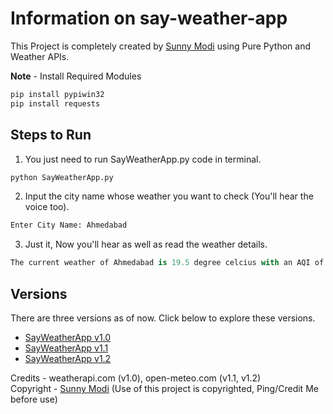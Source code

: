 # Information on say-weather-app

This Project is completely created by [Sunny Modi](https://github.com/MSunny-149) using Pure Python and Weather APIs.<br>

<b>Note</b> - Install Required Modules
```python
pip install pypiwin32
pip install requests
```

## Steps to Run
1. You just need to run SayWeatherApp.py code in terminal.
```python
python SayWeatherApp.py
```
2. Input the city name whose weather you want to check (You'll hear the voice too).<br>
```python
Enter City Name: Ahmedabad
```
3. Just it, Now you'll hear as well as read the weather details.
```python
The current weather of Ahmedabad is 19.5 degree celcius with an AQI of 105 which is Unhealthy.
```

## Versions
There are three versions as of now. Click below to explore these versions.
- [SayWeatherApp v1.0](https://github.com/MSunny-149/say-weather-app/blob/main/v1.0/SayWeatherApp.py)
- [SayWeatherApp v1.1](https://github.com/MSunny-149/say-weather-app/blob/main/v1.1/SayWeatherApp.py)
- [SayWeatherApp v1.2](https://github.com/MSunny-149/say-weather-app/blob/main/v1.2/SayWeatherApp.py)

Credits - weatherapi.com (v1.0), open-meteo.com (v1.1, v1.2)<br>
Copyright - [Sunny Modi](https://github.com/MSunny-149) (Use of this project is copyrighted, Ping/Credit Me before use)